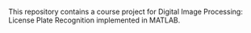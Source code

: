 This repository contains a course project for Digital Image Processing: License Plate Recognition implemented in MATLAB.

